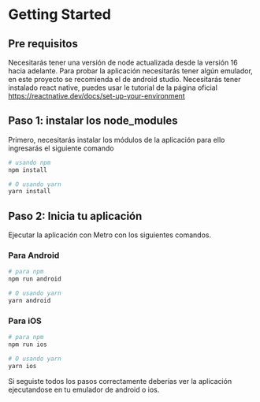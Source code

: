 # Getting Started

## Pre requisitos

Necesitarás tener una versión de node actualizada desde la versión 16 hacia adelante.
Para probar la aplicación necesitarás tener algún emulador, en este proyecto se recomienda el de android studio.
Necesitarás tener instalado react native, puedes usar le tutorial de la página oficial https://reactnative.dev/docs/set-up-your-environment

## Paso 1: instalar los node_modules

Primero, necesitarás instalar los módulos de la aplicación para ello ingresarás el siguiente comando

```bash
# usando npm
npm install

# O usando yarn
yarn install
```

## Paso 2: Inicia tu aplicación

Ejecutar la aplicación con Metro con los siguientes comandos.

### Para Android

```bash
# para npm
npm run android

# O usando yarn
yarn android
```

### Para iOS

```bash
# para npm
npm run ios

# O usando yarn
yarn ios
```

Si seguiste todos los pasos correctamente deberías ver la aplicación ejecutandose en tu emulador de android o ios.
